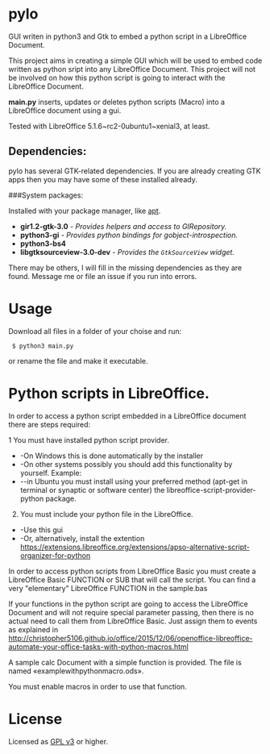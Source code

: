 # pylo
GUI writen in python3 and Gtk to embed a python script in a LibreOffice Document.

This project aims in creating a simple GUI which will be used to embed code written as python sript into any LibreOffice Document.
This project will not be involved on how this python script is going to interact with the LibreOffice Document.

**main.py** inserts, updates or deletes python scripts (Macro) into a LibreOffice document using a gui.   
   
Tested with LibreOffice 5.1.6~rc2-0ubuntu1~xenial3, at least.

Dependencies:
-------------

pylo has several GTK-related dependencies. If you are already creating GTK
apps then you may have some of these installed already.

###System packages:

Installed with your package manager, like [apt](https://wiki.debian.org/apt-get).

* **gir1.2-gtk-3.0** - *Provides helpers and access to GIRepository.*
* **python3-gi** - *Provides python bindings for gobject-introspection.*
* **python3-bs4**
* **libgtksourceview-3.0-dev** - *Provides the `GtkSourceView` widget.*

There may be others, I will fill in the missing dependencies as they are found.
Message me or file an issue if you run into errors.

    
Usage
=====
Download all files in a folder of your choise and run:

     $ python3 main.py

or rename the file and make it executable.


Python scripts in LibreOffice.
==============================
In order to access a python script embedded in a LibreOffice document there are steps required:

1 You must have installed python script provider.
* -On Windows this is done automatically by the installer
* -On other systems possibly you should add this functionality by yourself. Example:
* --in Ubuntu you must install using your preferred method (apt-get in terminal or synaptic or software center) the libreoffice-script-provider-python package.

2. You must include your python file in the LibreOffice.
* -Use this gui
* -Or, alternatively, install the extention https://extensions.libreoffice.org/extensions/apso-alternative-script-organizer-for-python

In order to access python scripts from LibreOffice Basic you must create a LibreOffice Basic FUNCTION or SUB that will call the script. You can find a very "elementary" LibreOffice FUNCTION in the sample.bas 

If your functions in the python script are going to access the LibreOffice Document and will not require special parameter passing, then there is no actual need to call them from LibreOffice Basic. Just assign them to events as explained in http://christopher5106.github.io/office/2015/12/06/openoffice-libreoffice-automate-your-office-tasks-with-python-macros.html

A sample calc Document with a simple function is provided. The file is named «examplewithpythonmacro.ods».

You must enable macros in order to use that function.

License
=======

Licensed as [GPL v3](http://www.gnu.org/licenses/gpl-3.0.en.html) or higher.   
